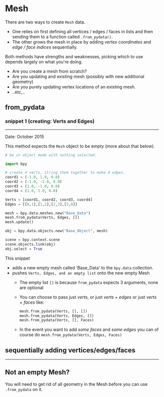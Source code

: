 # Mesh

There are two ways to create `Mesh` data.  

- One relies on first defining all vertices / edges / faces in lists and then sending them to a function called `.from_pydata()`.
- The other grows the mesh in place by adding _vertex coordinates_ and _edge / face indices_ sequentially.

Both methods have strengths and weaknesses, picking which to use depends largely on what you're doing. 
- Are you create a mesh from scratch?
- Are you updating and existing mesh (possibly with new additional geometry)
- Are you purely updating vertex locations of an existing mesh.
- ..etc,..

## from_pydata

### snippet 1 (creating: Verts and Edges)
______

Date: October 2015

This method expects the `Mesh` object to be empty (more about that below). 

```python
# be in object mode with nothing selected.

import bpy

# create 4 verts, string them together to make 4 edges.
coord1 = (-1.0, 1.0, 0.0)
coord2 = (-1.0, -1.0, 0.0)
coord3 = (1.0, -1.0, 0.0)
coord4 = (1.0, 1.0, 0.0)

Verts = [coord1, coord2, coord3, coord4]
Edges = [[0,1],[1,2],[2,3],[3,0]]

mesh = bpy.data.meshes.new("Base_Data")
mesh.from_pydata(Verts, Edges, [])
mesh.update()

obj = bpy.data.objects.new("Base_Object", mesh)

scene = bpy.context.scene
scene.objects.link(obj)
obj.select = True
```

This snippet   
- adds a new empty mesh called 'Base_Data' to the `bpy.data` collection.
- pushes `Verts, Edges, and an empty list` onto the new empty Mesh
    - The empty list `[]` is because `from_pydata` expects 3 arguments, none are optional
    - You can choose to pass just _verts_, or just _verts + edges_ or just _verts + faces_ like:  

        ```python
        mesh.from_pydata(Verts, [], [])
        mesh.from_pydata(Verts, Edges, [])
        mesh.from_pydata(Verts, [], Faces)
        ```
    
    - In the event you want to add _some faces_ and _some edges_ you can of course do
          `mesh.from_pydata(Verts, Edges, Faces)`
        



## sequentially adding vertices/edges/faces
______



## Not an empty Mesh?

You will need to get rid of all geometry in the Mesh before you can use `.from_pydata` on it.